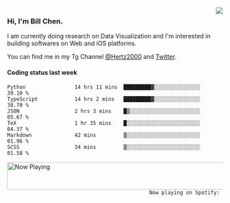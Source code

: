 <img  align="right" src="https://github-readme-stats.vercel.app/api?username=BillChen2k&show_icons=false&count_private=true&hide_title=true">

### Hi, I'm Bill Chen.

I am currently doing research on Data Visualization and I'm interested in building softwares on Web and iOS platforms.

You can find me in my Tg Channel [@Hertz2000](https://t.me/Hertz2000) and [Twitter](https://twitter.com/billchen2k).

#### Coding status last week

<!--START_SECTION:waka-->

```text
Python                14 hrs 11 mins  █████████▓░░░░░░░░░░░░░░░   39.10 %
TypeScript            14 hrs 2 mins   █████████▓░░░░░░░░░░░░░░░   38.70 %
JSON                  2 hrs 3 mins    █▒░░░░░░░░░░░░░░░░░░░░░░░   05.67 %
TeX                   1 hr 35 mins    █░░░░░░░░░░░░░░░░░░░░░░░░   04.37 %
Markdown              42 mins         ▒░░░░░░░░░░░░░░░░░░░░░░░░   01.96 %
SCSS                  34 mins         ▒░░░░░░░░░░░░░░░░░░░░░░░░   01.58 %
```

<!--END_SECTION:waka-->


<div>
<a href="https://spotify-now-playing.billchen2k.vercel.app/now-playing?open">
   <img align="right" src="https://spotify-now-playing.billchen2k.vercel.app/now-playing" width="540" height="64" alt="Now Playing">
</a>
</div>

<div>
<p align="right"><code>Now playing on Spotify: </code></p>
</div>

<!--
**BillChen2K/BillChen2K** is a ✨ _special_ ✨ repository because its `README.md` (this file) appears on your GitHub profile.

Here are some ideas to get you started:

- 🔭 I’m currently working on ...
- 🌱 I’m currently learning ...
- 👯 I’m looking to collaborate on ...
- 🤔 I’m looking for help with ...
- 💬 Ask me about ...
- 📫 How to reach me: ...
- 😄 Pronouns: ...
- ⚡ Fun fact: ...
-->
